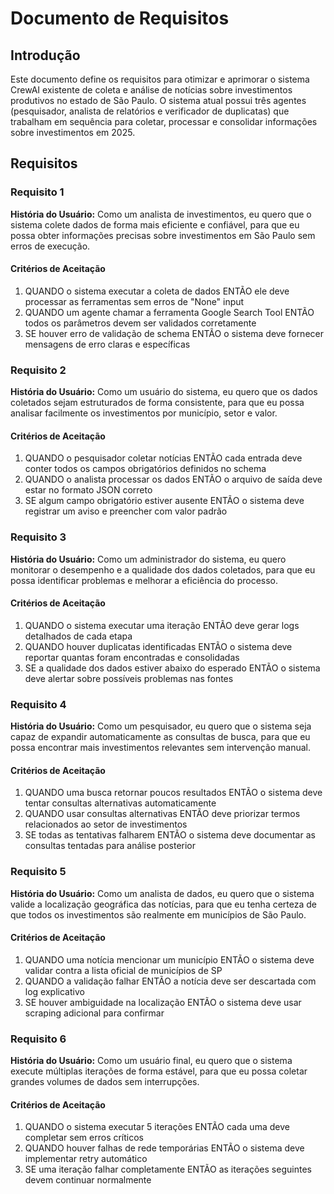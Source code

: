 # Documento de Requisitos

## Introdução

Este documento define os requisitos para otimizar e aprimorar o sistema CrewAI existente de coleta e análise de notícias sobre investimentos produtivos no estado de São Paulo. O sistema atual possui três agentes (pesquisador, analista de relatórios e verificador de duplicatas) que trabalham em sequência para coletar, processar e consolidar informações sobre investimentos em 2025.

## Requisitos

### Requisito 1

**História do Usuário:** Como um analista de investimentos, eu quero que o sistema colete dados de forma mais eficiente e confiável, para que eu possa obter informações precisas sobre investimentos em São Paulo sem erros de execução.

#### Critérios de Aceitação

1. QUANDO o sistema executar a coleta de dados ENTÃO ele deve processar as ferramentas sem erros de "None" input
2. QUANDO um agente chamar a ferramenta Google Search Tool ENTÃO todos os parâmetros devem ser validados corretamente
3. SE houver erro de validação de schema ENTÃO o sistema deve fornecer mensagens de erro claras e específicas

### Requisito 2

**História do Usuário:** Como um usuário do sistema, eu quero que os dados coletados sejam estruturados de forma consistente, para que eu possa analisar facilmente os investimentos por município, setor e valor.

#### Critérios de Aceitação

1. QUANDO o pesquisador coletar notícias ENTÃO cada entrada deve conter todos os campos obrigatórios definidos no schema
2. QUANDO o analista processar os dados ENTÃO o arquivo de saída deve estar no formato JSON correto
3. SE algum campo obrigatório estiver ausente ENTÃO o sistema deve registrar um aviso e preencher com valor padrão

### Requisito 3

**História do Usuário:** Como um administrador do sistema, eu quero monitorar o desempenho e a qualidade dos dados coletados, para que eu possa identificar problemas e melhorar a eficiência do processo.

#### Critérios de Aceitação

1. QUANDO o sistema executar uma iteração ENTÃO deve gerar logs detalhados de cada etapa
2. QUANDO houver duplicatas identificadas ENTÃO o sistema deve reportar quantas foram encontradas e consolidadas
3. SE a qualidade dos dados estiver abaixo do esperado ENTÃO o sistema deve alertar sobre possíveis problemas nas fontes

### Requisito 4

**História do Usuário:** Como um pesquisador, eu quero que o sistema seja capaz de expandir automaticamente as consultas de busca, para que eu possa encontrar mais investimentos relevantes sem intervenção manual.

#### Critérios de Aceitação

1. QUANDO uma busca retornar poucos resultados ENTÃO o sistema deve tentar consultas alternativas automaticamente
2. QUANDO usar consultas alternativas ENTÃO deve priorizar termos relacionados ao setor de investimentos
3. SE todas as tentativas falharem ENTÃO o sistema deve documentar as consultas tentadas para análise posterior

### Requisito 5

**História do Usuário:** Como um analista de dados, eu quero que o sistema valide a localização geográfica das notícias, para que eu tenha certeza de que todos os investimentos são realmente em municípios de São Paulo.

#### Critérios de Aceitação

1. QUANDO uma notícia mencionar um município ENTÃO o sistema deve validar contra a lista oficial de municípios de SP
2. QUANDO a validação falhar ENTÃO a notícia deve ser descartada com log explicativo
3. SE houver ambiguidade na localização ENTÃO o sistema deve usar scraping adicional para confirmar

### Requisito 6

**História do Usuário:** Como um usuário final, eu quero que o sistema execute múltiplas iterações de forma estável, para que eu possa coletar grandes volumes de dados sem interrupções.

#### Critérios de Aceitação

1. QUANDO o sistema executar 5 iterações ENTÃO cada uma deve completar sem erros críticos
2. QUANDO houver falhas de rede temporárias ENTÃO o sistema deve implementar retry automático
3. SE uma iteração falhar completamente ENTÃO as iterações seguintes devem continuar normalmente